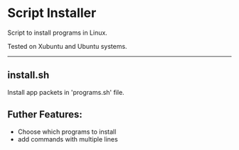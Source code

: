 # Script Installer
Script to install programs in Linux.

Tested on Xubuntu and Ubuntu systems.
___
## install.sh
Install app packets in 'programs.sh' file. 

## Futher Features:
* Choose which programs to install
* add commands with multiple lines

